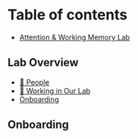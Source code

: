 # Table of contents

* [Attention & Working Memory Lab](README.md)

## Lab Overview

* [🙋 People](lab-overview/people.md)
* [🥼 Working in Our Lab](lab-overview/working-in-our-lab.md)
* [Onboarding](lab-overview/onboarding.md)

## Onboarding
